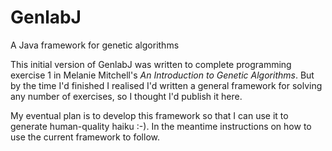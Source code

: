 # GenlabJ
A Java framework for genetic algorithms

This initial version of GenlabJ was written to complete programming exercise 1 in Melanie Mitchell's _An Introduction to Genetic Algorithms_. But by the time I'd finished I realised I'd written a general framework for solving any number of exercises, so I thought I'd publish it here.

My eventual plan is to develop this framework so that I can use it to generate human-quality haiku :-). In the meantime instructions on how to use the current framework to follow.
